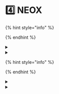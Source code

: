 # 4️⃣ NEOX

{% hint style="info" %}

{% endhint %}

<details>

<summary></summary>



</details>

<details>

<summary></summary>



</details>

{% hint style="info" %}

{% endhint %}

<details>

<summary></summary>



</details>

<details>

<summary></summary>



</details>
